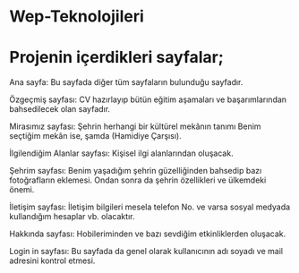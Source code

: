 # Wep-Teknolojileri
# Projenin içerdikleri sayfalar;

Ana sayfa:
Bu sayfada diğer tüm sayfaların bulunduğu sayfadır. 

Özgeçmiş sayfası:
CV hazırlayıp bütün eğitim aşamaları ve başarımlarından bahsedilecek olan sayfadır. 

Mirasımız sayfası:
Şehrin herhangi bir kültürel mekânın tanımı 
Benim seçtiğim mekân ise, 
şamda (Hamidiye Çarşısı).

İlgilendiğim Alanlar sayfası:
Kişisel ilgi alanlarından oluşacak.

Şehrim sayfası:
 Benim yaşadığım şehrin güzelliğinden bahsedip bazı fotoğrafların eklemesi.
Ondan sonra da şehrin özellikleri ve ülkemdeki önemi.


İletişim sayfası:
İletişim bilgileri mesela telefon No. ve varsa sosyal medyada kullandığım hesaplar vb. olacaktır.  

Hakkında sayfası:
Hobileriminden ve bazı sevdiğim etkinliklerden oluşacak.

Login in sayfası:
Bu sayfada da genel olarak kullanıcının adı soyadı ve mail adresini kontrol etmesi.
